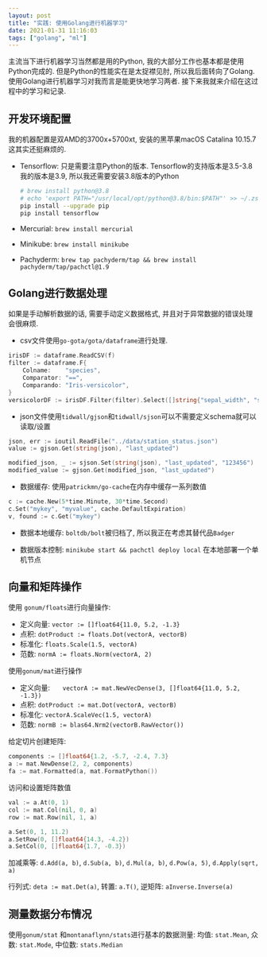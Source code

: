 ```yaml
---
layout: post
title: "实践: 使用Golang进行机器学习"
date: 2021-01-31 11:16:03
tags: ["golang", "ml"]
---
```


主流当下进行机器学习当然都是用的Python, 我的大部分工作也基本都是使用Python完成的. 但是Python的性能实在是太捉襟见肘, 所以我后面转向了Golang. 使用Golang进行机器学习对我而言是能更快地学习两者. 接下来我就来介绍在这过程中的学习和记录.

## 开发环境配置

我的机器配置是双AMD的3700x+5700xt, 安装的黑苹果macOS Catalina 10.15.7这其实还挺麻烦的. 

* Tensorflow: 只是需要注意Python的版本. Tensorflow的支持版本是3.5-3.8我的版本是3.9, 所以我还需要安装3.8版本的Python

  ```bash
  # brew install python@3.8
  # echo 'export PATH="/usr/local/opt/python@3.8/bin:$PATH"' >> ~/.zshrc
  pip install --upgrade pip
  pip install tensorflow
  ```

* Mercurial: `brew install mercurial`

* Minikube: `brew install minikube`

* Pachyderm: `brew tap pachyderm/tap && brew install pachyderm/tap/pachctl@1.9`

## Golang进行数据处理

如果是手动解析数据的话, 需要手动定义数据格式, 并且对于异常数据的错误处理会很麻烦. 

* csv文件使用`go-gota/gota/dataframe`进行处理. 

``` go
irisDF := dataframe.ReadCSV(f)
filter := dataframe.F{
	Colname:    "species",
	Comparator: "==",
	Comparando: "Iris-versicolor",
}
versicolorDF := irisDF.Filter(filter).Select([]string{"sepal_width", "species"}).Subset([]int{0, 1, 2})
```

* json文件使用`tidwall/gjson`和`tidwall/sjson`可以不需要定义schema就可以读取/设置

``` go
json, err := ioutil.ReadFile("../data/station_status.json")
value := gjson.Get(string(json), "last_updated")

modified_json, _ := sjson.Set(string(json), "last_updated", "123456")
modified_value := gjson.Get(modified_json, "last_updated")
```

* 数据缓存: 使用`patrickmn/go-cache`在内存中缓存一系列数值

``` go
c := cache.New(5*time.Minute, 30*time.Second)
c.Set("mykey", "myvalue", cache.DefaultExpiration)
v, found := c.Get("mykey")
```

* 数据本地缓存: `boltdb/bolt`被归档了, 所以我正在考虑其替代品`Badger`

* 数据版本控制: `minikube start && pachctl deploy local` 在本地部署一个单机节点

## 向量和矩阵操作

使用 `gonum/floats`进行向量操作: 

* 定义向量: `vector := []float64{11.0, 5.2, -1.3}`
* 点积: `dotProduct := floats.Dot(vectorA, vectorB)`
* 标准化: `floats.Scale(1.5, vectorA)`
* 范数: `normA := floats.Norm(vectorA, 2)`

使用`gonum/mat`进行操作

* 定义向量: `	vectorA := mat.NewVecDense(3, []float64{11.0, 5.2, -1.3})`
* 点积: `dotProduct := mat.Dot(vectorA, vectorB)`
* 标准化: `vectorA.ScaleVec(1.5, vectorA)`
* 范数: `normB := blas64.Nrm2(vectorB.RawVector())`

给定切片创建矩阵: 

``` go
components := []float64{1.2, -5.7, -2.4, 7.3}
a := mat.NewDense(2, 2, components)
fa := mat.Formatted(a, mat.FormatPython())
```

访问和设置矩阵数值

``` go
val := a.At(0, 1)
col := mat.Col(nil, 0, a)
row := mat.Row(nil, 1, a)

a.Set(0, 1, 11.2)
a.SetRow(0, []float64{14.3, -4.2})
a.SetCol(0, []float64{1.7, -0.3})
```

加减乘等: `d.Add(a, b)`, `d.Sub(a, b)`, `d.Mul(a, b)`, `d.Pow(a, 5)`, `d.Apply(sqrt, a)`

行列式: `deta := mat.Det(a)`, 转置: `a.T()`, 逆矩阵: `aInverse.Inverse(a)`

## 测量数据分布情况

使用`gonum/stat` 和`montanaflynn/stats`进行基本的数据测量: 均值: `stat.Mean`, 众数: `stat.Mode`,  中位数: `stats.Median`



